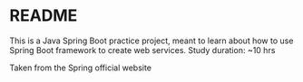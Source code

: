 # README
This is a Java Spring Boot practice project, meant to learn about how to use Spring Boot framework to create web services.
Study duration: ~10 hrs

Taken from the Spring official website
